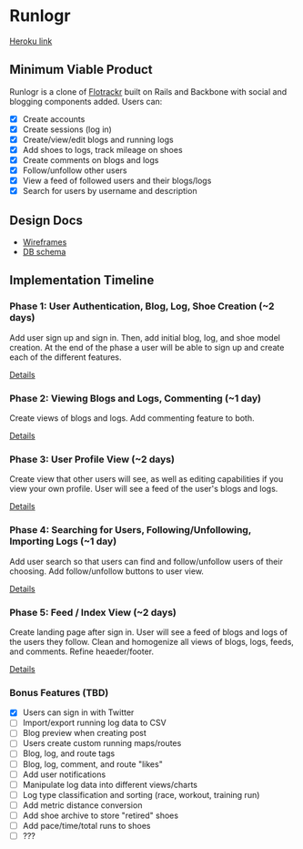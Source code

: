 # Runlogr

[Heroku link][heroku]

[heroku]: http://runlogr.herokuapp.com/

## Minimum Viable Product
Runlogr is a clone of [Flotrackr][flotrack] built on Rails and Backbone with social and blogging components added. Users can:

[flotrack]: http://www.flotrack.org/page/Flotrackr

- [x] Create accounts
- [x] Create sessions (log in)
- [x] Create/view/edit blogs and running logs
- [x] Add shoes to logs, track mileage on shoes
- [x] Create comments on blogs and logs
- [x] Follow/unfollow other users
- [x] View a feed of followed users and their blogs/logs
- [X] Search for users by username and description

## Design Docs
* [Wireframes][views]
* [DB schema][schema]

[views]: ./docs/views.md
[schema]: ./docs/schema.md

## Implementation Timeline

### Phase 1: User Authentication, Blog, Log, Shoe Creation (~2 days)

Add user sign up and sign in. Then, add initial blog, log, and shoe model creation. At the end of the phase a user will be able to sign up and create each of the different features.

[Details][phase1]

### Phase 2: Viewing Blogs and Logs, Commenting (~1 day)

Create views of blogs and logs. Add commenting feature to both.

[Details][phase2]

### Phase 3: User Profile View (~2 days)

Create view that other users will see, as well as editing capabilities if you view your own profile. User will see a feed of the user's blogs and logs.

[Details][phase3]

### Phase 4: Searching for Users, Following/Unfollowing, Importing Logs (~1 day)

Add user search so that users can find and follow/unfollow users of their choosing. Add follow/unfollow buttons to user view.

[Details][phase4]

### Phase 5: Feed / Index View (~2 days)

Create landing page after sign in. User will see a feed of blogs and logs of the users they follow. Clean and homogenize all views of blogs, logs, feeds, and comments. Refine heaeder/footer.

[Details][phase5]

[phase1]: ./docs/phases/phase1.md
[phase2]: ./docs/phases/phase2.md
[phase3]: ./docs/phases/phase3.md
[phase4]: ./docs/phases/phase4.md
[phase5]: ./docs/phases/phase5.md

### Bonus Features (TBD)
- [X] Users can sign in with Twitter
- [ ] Import/export running log data to CSV
- [ ] Blog preview when creating post
- [ ] Users create custom running maps/routes
- [ ] Blog, log, and route tags
- [ ] Blog, log, comment, and route "likes"
- [ ] Add user notifications
- [ ] Manipulate log data into different views/charts
- [ ] Log type classification and sorting (race, workout, training run)
- [ ] Add metric distance conversion
- [ ] Add shoe archive to store "retired" shoes
- [ ] Add pace/time/total runs to shoes
- [ ] ???
